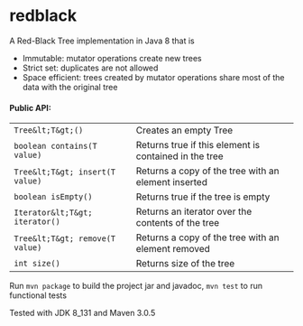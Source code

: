 # redblack
A Red-Black Tree implementation in Java 8 that is
* Immutable: mutator operations create new trees
* Strict set: duplicates are not allowed
* Space efficient: trees created by mutator operations share most of the data with the original tree

#### Public API:
| | |
| --- | --- |
| `Tree&lt;T&gt;()` | Creates an empty Tree | 
| `boolean contains(T value)` | Returns true if this element is contained in the tree |
| `Tree&lt;T&gt; insert(T value)` | Returns a copy of the tree with an element inserted |
| `boolean isEmpty()` | Returns true if the tree is empty |
| `Iterator&lt;T&gt; iterator()` | Returns an iterator over the contents of the tree |
| `Tree&lt;T&gt; remove(T value)` | Returns a copy of the tree with an element removed |
| `int size()` | Returns size of the tree |

Run `mvn package` to build the project jar and javadoc, `mvn test` to run functional tests

Tested with JDK 8_131 and Maven 3.0.5